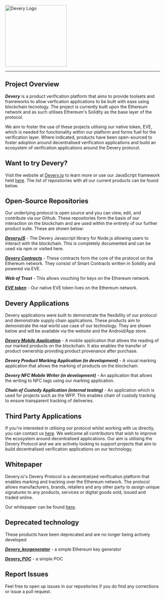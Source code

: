 <img src="https://user-images.githubusercontent.com/11558472/45019965-fcdd7e00-b070-11e8-9caf-e7a8ee102ef9.png" alt="Devery Logo" width="200"/>

---


## Project Overview 

***Devery*** is a product verification platform that aims to provide toolsets and frameworks to allow verfication applications to be built with ease using blockchain tecnology. The project is currently built upon the Ethereum network and as such utilises Ethereum's Solidity as the base layer of the protocol. 

We aim to foster the use of these projects utilising our native token, EVE, which is needed for functionality within our platform and forms fuel for the verification layer.  Where indicated, products have been open-sourced to foster adoption around decentralised verification applications and build an ecosystem of verification applications around the Devery protocol.


## Want to try Devery?

Visit the website at [Devery.io](https://devery.io/) to learn more or use our JavaScript framework held [here](https://devery.github.io/deveryjs). The list of repositories with all our current products can be found below.


## Open-Source Repositories

Our underlying protocol is open source and you can view, edit, and contribute via our Github. These repositories form the basis of our interaction on the blockchain and are used within the entirety of our further product suite. These are shown below: 

***[DeveryJS](https://devery.github.io/deveryjs)*** - The Devery Javascript library for Node.js allowing users to interact with the blockchain. This is completely documented and can be used via npm or visited here. 

***[Devery Contracts](https://github.com/devery/devery_contracts)***  - These contracts form the core of the protocol on the Ethereum network. They consist of Smart Contracts written in Solidity and powered via EVE. 

***Web of Trust*** - This allows vouching for keys on the Ethereum network.

***[EVE token](https://etherscan.io/token/0x923108a439c4e8c2315c4f6521e5ce95b44e9b4c)*** - Our native EVE token lives on the Ethereum network. 


## Devery Applications

Devery applications were built to demonstrate the flexibility of our protocol and demonstrate supply chain applications. These products aim to demonstrate the real world use case of our technology. They are shown below and will be available via the website and the Android/App store. 

***[Devery Mobile Application](https://github.com/devery/mobile_releases)*** - A mobile application that allows the reading of our marked products on the blockchain. It also enables the transfer of product ownership providing product provenance after purchase. 

***Devery Product Marking Application (in development)*** - A visual marking application that allows the marking of products on the blockchain. 

***Devery NFC Mobile Writer (in development)*** - An application that allows the writing to NFC tags using our marking application.

***Chain of Custody Application (internal testing)*** - An application which is used for projects such as the WFP. This enables chain of custody tracking to ensure transparent tracking of deliveries. 


## Third Party Applications

If you're interested in utilising our protocol whilst working with us directly, you can contact us [here](https://devery.io/contact). We welcome all contributors that wish to improve the ecosystem around decentralised applications. Our aim is utilising the Devery Protocol and we are actively looking to support projects that aim to build decentralised verification applications on our technology.


## Whitepaper

Devery.io's Devery Protocol is a decentralized verification platform that enables marking and tracking over the Ethereum network.  The protocol allows manufacturers, brands, retailers and any other party to assign unique signatures to any products, services or digital goods sold, issued and traded online. 

Our whitepaper can be found [here](https://devery.io/whitepaper/Devery_Whitepaper_rev5.pdf). 


## Deprecated technology

These products have been deprecated and are no longer being actively developed 

***[Devery_keygenerator](https://github.com/devery/devery_keygenerator)*** - a simple Ethereum key generator 

***[Devery_POC](https://github.com/devery/deveryapp_poc)*** - a simple POC 


## Report Issues
Feel free to open up issues in our repositories if you do find any corrections or issue a pull request.
